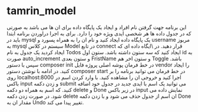 # tamrin_model
این برنامه جهت گرفتن نام افراد و ایجاد یک پایگاه داده برای ان ها می باشد به صورتی که در جدول داده ها هر شخصی ایدی ویژه خود را دارد.
برای به اجرا دراوردن برنامه ابتدا باید در mysql یک پایگاه داده ایجاد کنید و نام ان را به همراه پسورد و username مربوز به mysql سیستم در کلاس Model در تابع  connect 
قرار دهید. در \ایگاه داده ای که ایجاد کردید یک جدول به نام Todos ایجاد کنید که سه ستون داشته باشد. ستون اول id به صورت auto_increment و ستون بعدی FristName و ستون 
اخر هم Toggle باشد.
سپس با دستور composer init در خط فرمان پوشه اصلی پروژه فایل vendor را ایجاد کنید. در ادامه با نوشتن دستور composer start در خط فرمان می توانید برنامه را بر
روی localhost:8000 اجرا کنید و خروجی ان را مشاهده کنید.
با وارد کردن اسم در باکس input و زدن دکمه submit می توانید یک اسم با ایدی جدید در جدول خود اضافه کنید. که اسم به همراه دو دکمه delete و Done در زیر باکس input نمایش
داده می شود. در صورت زدن دکمه delete ان اسم از جدول حذف می شود و با زدن دکمه Done مقدار ان به Undo  تغییر پیدا می کند.
